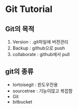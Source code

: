 # Git Tutorial

## Git의 목적 

1. Version : .git파일에 버젼관리
2. Backup : github으로 push
3. collaborate : github에서 pull

## git의 종류

- tortoisegit : 윈도우전용
- sourcetree : 기능이많고 복잡함
- Git
- bitbucket